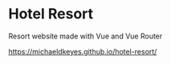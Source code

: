 # Hotel Resort

Resort website made with Vue and Vue Router

https://michaeldkeyes.github.io/hotel-resort/
